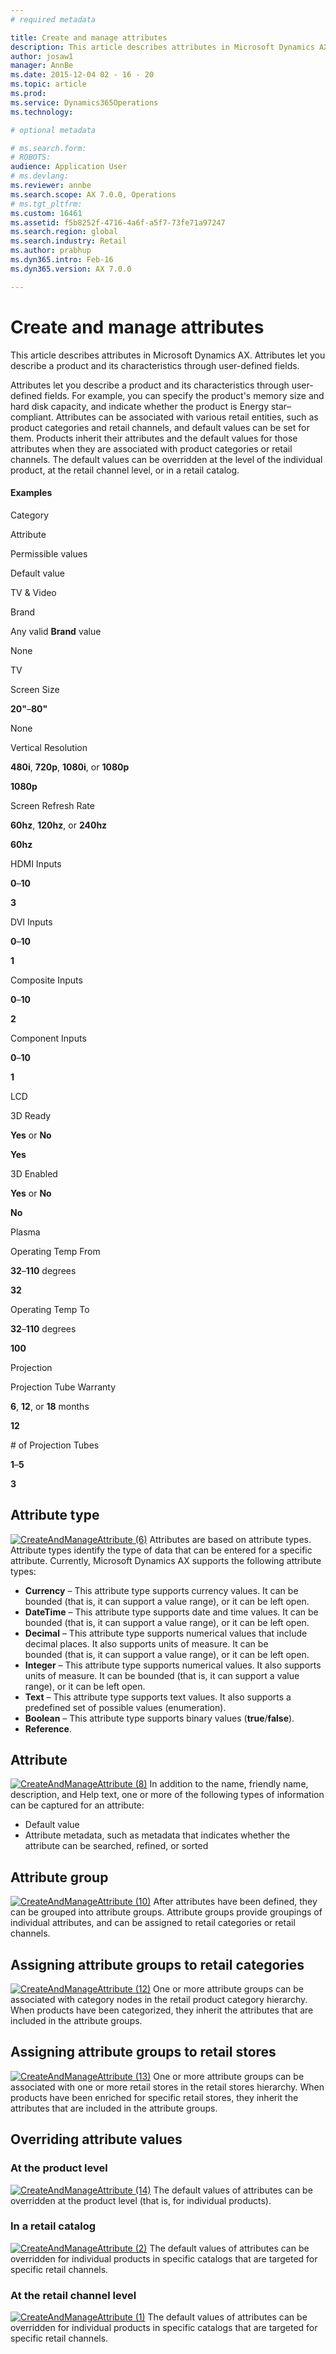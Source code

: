 ```yaml
---
# required metadata

title: Create and manage attributes
description: This article describes attributes in Microsoft Dynamics AX. Attributes let you describe a product and its characteristics through user-defined fields.
author: josaw1
manager: AnnBe
ms.date: 2015-12-04 02 - 16 - 20
ms.topic: article
ms.prod: 
ms.service: Dynamics365Operations
ms.technology: 

# optional metadata

# ms.search.form: 
# ROBOTS: 
audience: Application User
# ms.devlang: 
ms.reviewer: annbe
ms.search.scope: AX 7.0.0, Operations
# ms.tgt_pltfrm: 
ms.custom: 16461
ms.assetid: f5b8252f-4716-4a6f-a5f7-73fe71a97247
ms.search.region: global
ms.search.industry: Retail
ms.author: prabhup
ms.dyn365.intro: Feb-16
ms.dyn365.version: AX 7.0.0

---
```


# Create and manage attributes

This article describes attributes in Microsoft Dynamics AX. Attributes let you describe a product and its characteristics through user-defined fields.

Attributes let you describe a product and its characteristics through user-defined fields. For example, you can specify the product's memory size and hard disk capacity, and indicate whether the product is Energy star–compliant. Attributes can be associated with various retail entities, such as product categories and retail channels, and default values can be set for them. Products inherit their attributes and the default values for those attributes when they are associated with product categories or retail channels. The default values can be overridden at the level of the individual product, at the retail channel level, or in a retail catalog.

#### Examples

Category

Attribute

Permissible values

Default value

TV & Video

Brand

Any valid **Brand** value

None

TV

Screen Size

**20"**–**80"**

None

Vertical Resolution

**480i**, **720p**, **1080i**, or **1080p**

**1080p**

Screen Refresh Rate

**60hz**, **120hz**, or **240hz**

**60hz**

HDMI Inputs

**0**–**10**

**3**

DVI Inputs

**0**–**10**

**1**

Composite Inputs

**0**–**10**

**2**

Component Inputs

**0**–**10**

**1**

LCD

3D Ready

**Yes** or **No**

**Yes**

3D Enabled

**Yes** or **No**

**No**

Plasma

Operating Temp From

**32**–**110** degrees

**32**

Operating Temp To

**32**–**110** degrees

**100**

Projection

Projection Tube Warranty

**6**, **12**, or **18** months

**12**

\# of Projection Tubes

**1**–**5**

**3**

## Attribute type
[![CreateAndManageAttribute (6)](./media/createandmanageattribute-6.png)](./media/createandmanageattribute-6.png) Attributes are based on attribute types. Attribute types identify the type of data that can be entered for a specific attribute. Currently, Microsoft Dynamics AX supports the following attribute types:

-   **Currency** – This attribute type supports currency values. It can be bounded (that is, it can support a value range), or it can be left open.
-   **DateTime** – This attribute type supports date and time values. It can be bounded (that is, it can support a value range), or it can be left open.
-   **Decimal** – This attribute type supports numerical values that include decimal places. It also supports units of measure. It can be bounded (that is, it can support a value range), or it can be left open.
-   **Integer** – This attribute type supports numerical values. It also supports units of measure. It can be bounded (that is, it can support a value range), or it can be left open.
-   **Text** – This attribute type supports text values. It also supports a predefined set of possible values (enumeration).
-   **Boolean** – This attribute type supports binary values (**true**/**false**).
-   **Reference**.

## Attribute
[![CreateAndManageAttribute (8)](./media/createandmanageattribute-8.png)](./media/createandmanageattribute-8.png) In addition to the name, friendly name, description, and Help text, one or more of the following types of information can be captured for an attribute:

-   Default value
-   Attribute metadata, such as metadata that indicates whether the attribute can be searched, refined, or sorted

## Attribute group
[![CreateAndManageAttribute (10)](./media/createandmanageattribute-10.png)](./media/createandmanageattribute-10.png) After attributes have been defined, they can be grouped into attribute groups. Attribute groups provide groupings of individual attributes, and can be assigned to retail categories or retail channels.

## Assigning attribute groups to retail categories
[![CreateAndManageAttribute (12)](./media/createandmanageattribute-12.png)](./media/createandmanageattribute-12.png) One or more attribute groups can be associated with category nodes in the retail product category hierarchy. When products have been categorized, they inherit the attributes that are included in the attribute groups.

## Assigning attribute groups to retail stores
[![CreateAndManageAttribute (13)](./media/createandmanageattribute-13-1024x576.png)](./media/createandmanageattribute-13.png) One or more attribute groups can be associated with one or more retail stores in the retail stores hierarchy. When products have been enriched for specific retail stores, they inherit the attributes that are included in the attribute groups.

## Overriding attribute values
### At the product level

[![CreateAndManageAttribute (14)](./media/createandmanageattribute-14-1024x576.png)](./media/createandmanageattribute-14.png) The default values of attributes can be overridden at the product level (that is, for individual products).

### In a retail catalog

[![CreateAndManageAttribute (2)](./media/createandmanageattribute-2.png)](./media/createandmanageattribute-2.png) The default values of attributes can be overridden for individual products in specific catalogs that are targeted for specific retail channels.

### At the retail channel level

[![CreateAndManageAttribute (1)](./media/createandmanageattribute-1.jpg)](./media/createandmanageattribute-1.jpg) The default values of attributes can be overridden for individual products in specific catalogs that are targeted for specific retail channels.

